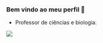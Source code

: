 ### Bem vindo ao meu perfil 💓

- Professor de ciências e biologia.




![](https://media.tenor.com/zeK5j0gAjgwAAAAM/mouse-wiggle.gif)
